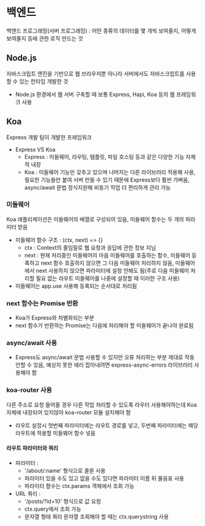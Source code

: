 # 백엔드

백엔드 프로그래밍(서버 프로그래밍) : 어떤 종류의 데이터를 몇 개씩 보여줄지, 어떻게 보여줄지 등에 관한 로직 만드는 것

## Node.js

자바스크립트 엔진을 기반으로 웹 브라우저뿐 아니라 서버에서도 자바스크립트를 사용할 수 있는 런타임 개발한 것

- Node.js 환경에서 웹 서버 구축할 때 보통 Express, Hapi, Koa 등의 웹 프레임워크 사용

## Koa

Express 개발 팀이 개발한 프레임워크

- Express VS Koa
  - Express : 미들웨어, 라우팅, 템플릿, 파일 호스팅 등과 같은 다양한 기능 자체적 내장
  - Koa : 미들웨어 기능만 갖추고 있으며 나머지는 다른 라이브러리 적용해 사용, 필요한 기능들만 붙여 서버 만들 수 있기 때문에 Express보다 훨씬 가벼움, async/await 문법 정식지원해 비동기 작업 더 편리하게 관리 가능

### 미들웨어

Koa 애플리케이션은 미들웨어의 배열로 구성되어 있음, 미들웨어 함수는 두 개의 파라미터 받음

- 미들웨어 함수 구조 : (ctx, next) => {}
  - ctx : Context의 줄임말로 웹 요청과 응답에 관한 정보 지님
  - next : 현재 처리중인 미들웨어의 마음 미들웨어를 호출하는 함수, 미들웨어 등록하고 next 함수 호출하지 않으면 그 다음 미들웨어 처리하지 않음, 미들웨어에서 next 사용하지 않으면 파라미터에 설정 안해도 됨(주로 다음 미들웨어 처리할 필요 없는 라우트 미들웨어를 나중에 설정할 때 이러한 구조 사용)
- 미들웨어는 app.use 사용해 등록되는 순서대로 처리됨

### next 함수는 Promise 반환

- Koa가 Express와 차별화되는 부분
- next 함수가 반환하는 Promise는 다음에 처리해야 할 미들웨어가 끝나야 완료됨

### async/await 사용

- Express도 async/await 문법 사용할 수 있지만 오류 처리하는 부분 제대로 작동 안할 수 있음, 예상치 못한 에러 잡아내려면 express-async-errors 라이브러리 사용해야 함

### koa-router 사용

다른 주소로 요청 들어올 경우 다른 작업 처리할 수 있도록 라우터 사용해야하는데 Koa 자체에 내장되어 있지않아 koa-router 모듈 설치해야 함

- 라우트 설정시 첫번째 파라미터에는 라우트 경로를 넣고, 두번째 파라미터에는 해당 라우트에 적용할 미들웨어 함수 넣음

#### 라우트 파라미터와 쿼리

- 파라미터 :
  - '/about/:name' 형식으로 콜론 사용
  - 파라미터 있을 수도 있고 없을 수도 있다면 파라미터 이름 뒤 물음표 사용
  - 파라미터 함수는 ctx.params 객체에서 조회 가능
- URL 쿼리 :
  - '/posts/?id=10' 형식으로 값 요청
  - ctx.query에서 조회 가능
  - 문자열 형태 쿼리 문자열 조회해야 할 때는 ctx.querystring 사용
